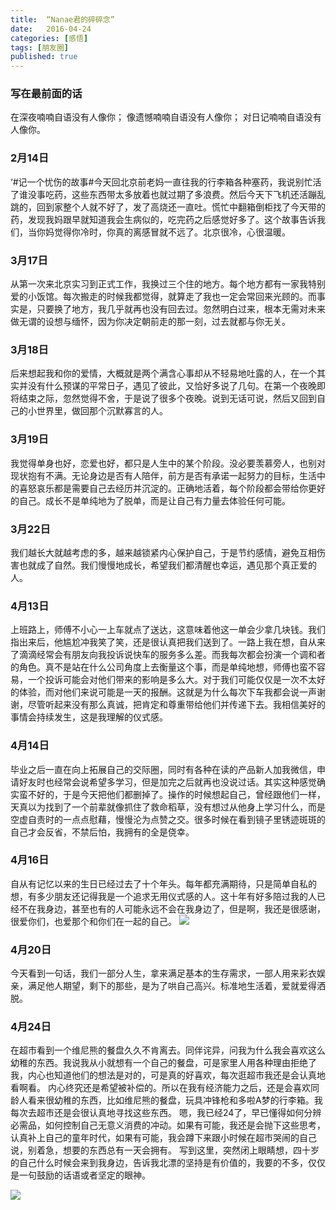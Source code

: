 ```yaml
---
title:  “Nanae君的碎碎念”
date:   2016-04-24
categories: [感悟]
tags: [朋友圈]
published: true
---
```


### 写在最前面的话
在深夜喃喃自语没有人像你；
像遗憾喃喃自语没有人像你；
对日记喃喃自语没有人像你。

### 2月14日

‘#记一个忧伤的故事#今天回北京前老妈一直往我的行李箱各种塞药，我说别忙活了谁没事吃药，这些东西带太多放着也就过期了多浪费。然后今天下飞机还活蹦乱跳的，回到家整个人就不好了，发了高烧还一直吐。慌忙中翻箱倒柜找了今天带的药，发现我妈跟早就知道我会生病似的，吃完药之后感觉好多了。这个故事告诉我们，当你妈觉得你冷时，你真的离感冒就不远了。北京很冷，心很温暖。


### 3月17日

从第一次来北京实习到正式工作，我换过三个住的地方。每个地方都有一家我特别爱的小饭馆。每次搬走的时候我都觉得，就算走了我也一定会常回来光顾的。而事实是，只要换了地方，我几乎就再也没有回去过。忽然明白过来，根本无需对未来做无谓的设想与缅怀，因为你决定朝前走的那一刻，过去就都与你无关。


### 3月18日

后来想起我和你的爱情，大概就是两个满含心事却从不轻易地吐露的人，在一个其实并没有什么预谋的平常日子，遇见了彼此，又恰好多说了几句。在第一个夜晚即将结束之际，忽然觉得不舍，于是说了很多个夜晚。说到无话可说，然后又回到自己的小世界里，做回那个沉默寡言的人。


### 3月19日

我觉得单身也好，恋爱也好，都只是人生中的某个阶段。没必要羡慕旁人，也别对现状抱有不满。无论身边是否有人陪伴，前方是否有承诺一起努力的目标，生活中的喜怒哀乐都是需要自己去经历并沉淀的。正确地活着，每个阶段都会带给你更好的自己。成长不是单纯地为了脱单，而是让自己有力量去体验任何可能。


### 3月22日

我们越长大就越考虑的多，越来越锁紧内心保护自己，于是节约感情，避免互相伤害也就成了自然。我们慢慢地成长，希望我们都清醒也幸运，遇见那个真正爱的人。


### 4月13日

上班路上，师傅不小心一上车就点了送达，这意味着他这一单会少拿几块钱。我们指出来后，他尴尬冲我笑了笑，还是很认真把我们送到了。一路上我在想，自从来了滴滴经常会有朋友向我投诉说快车的服务多么差。而我每次都会扮演一个调和者的角色。真不是站在什么公司角度上去衡量这个事，而是单纯地想，师傅也蛮不容易，一个投诉可能会对他们带来的影响是多么大。对于我们可能仅仅是一次不太好的体验，而对他们来说可能是一天的报酬。这就是为什么每次下车我都会说一声谢谢，尽管听起来没有那么真诚，把肯定和尊重带给他们并传递下去。我相信美好的事情会持续发生，这是我理解的仪式感。


### 4月14日

毕业之后一直在向上拓展自己的交际圈，同时有各种在读的产品新人加我微信，申请好友时也经常会说希望多学习，但是加完之后就再也没说过话。其实这种感觉确实蛮不好的，于是今天把他们都删掉了。操作的时候想起自己，曾经跟他们一样，天真以为找到了一个前辈就像抓住了救命稻草，没有想过从他身上学习什么，而是空虚自责时的一点点慰藉，慢慢沦为点赞之交。很多时候在看到镜子里锈迹斑斑的自己才会反省，不禁后怕，我拥有的全是侥幸。


### 4月16日

自从有记忆以来的生日已经过去了十个年头。每年都充满期待，只是简单自私的想，有多少朋友还记得我是一个追求无用仪式感的人。这十年有好多陪过我的人已经不在我身边，甚至也有的人可能永远不会在我身边了，但是啊，我还是很感谢，很爱你们，也爱那个和你们在一起的自己。
![][image-1]

### 4月20日

今天看到一句话，我们一部分人生，拿来满足基本的生存需求，一部人用来彩衣娱亲，满足他人期望，剩下的那些，是为了哄自己高兴。标准地生活着，爱就爱得洒脱。


### 4月24日

在超市看到一个维尼熊的餐盘久久不肯离去。同伴诧异，问我为什么我会喜欢这么幼稚的东西。我说我从小就想有一个自己的餐盘，可是家里人用各种理由拒绝了我，内心也知道他们的想法是对的，可是真的好喜欢，每次逛超市我还是会认真地看啊看。
内心终究还是希望被补偿的。所以在我有经济能力之后，还是会喜欢同龄人看来很幼稚的东西，比如维尼熊的餐盘，玩具冲锋枪和多啦A梦的行李箱。我每次去超市还是会很认真地寻找这些东西。
嗯，我已经24了，早已懂得如何分辨必需品，如何控制自己无意义消费的冲动。如果有可能，我还是会抛下这些思考，认真补上自己的童年时代，如果有可能，我会蹲下来跟小时候在超市哭闹的自己说，别着急，想要的东西总有一天会拥有。
写到这里，突然闭上眼睛想，四十岁的自己什么时候会来到我身边，告诉我北漂的坚持是有价值的，我要的不多，仅仅是一句鼓励的话语或者坚定的眼神。

![][image-2]

[image-1]:	https://github.com/nanaezheng/nanaezheng.github.io/raw/master/images/birthday.jpg
[image-2]:	https://github.com/nanaezheng/nanaezheng.github.io/raw/master/images/plate.jpg